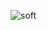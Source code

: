 ![soft](https://capsule-render.vercel.app/api?type=soft&color=auto&text=Basic%20Course%20Lecture%20Note&fontSize=40&animation=twinkling)

